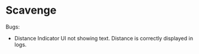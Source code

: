 # Scavenge

Bugs: 
- Distance Indicator UI not showing text. Distance is correctly displayed in logs.
 
